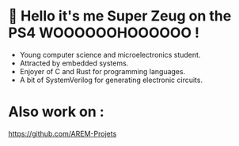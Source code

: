 # 👋 Hello it's me Super Zeug on the PS4 WOOOOOOHOOOOOO !
- Young computer science and microelectronics student.
- Attracted by embedded systems.
- Enjoyer of C and Rust for programming languages.
- A bit of SystemVerilog for generating electronic circuits.
  
# Also work on :
https://github.com/AREM-Projets
